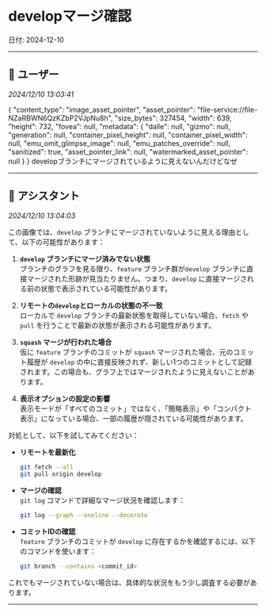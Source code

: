 # developマージ確認

日付: 2024-12-10

---

## 👤 ユーザー
*2024/12/10 13:03:41*

{
  "content_type": "image_asset_pointer",
  "asset_pointer": "file-service://file-NZaRBWN6QzKZbP2VJpNu8h",
  "size_bytes": 327454,
  "width": 639,
  "height": 732,
  "fovea": null,
  "metadata": {
    "dalle": null,
    "gizmo": null,
    "generation": null,
    "container_pixel_height": null,
    "container_pixel_width": null,
    "emu_omit_glimpse_image": null,
    "emu_patches_override": null,
    "sanitized": true,
    "asset_pointer_link": null,
    "watermarked_asset_pointer": null
  }
}
developブランチにマージされているように見えないんだけどなぜ

---

## 🤖 アシスタント
*2024/12/10 13:04:03*

この画像では、`develop` ブランチにマージされていないように見える理由として、以下の可能性があります：

1. **`develop` ブランチにマージ済みでない状態**  
   ブランチのグラフを見る限り、`feature` ブランチ群が`develop` ブランチに直接マージされた形跡が見当たりません。つまり、`develop` に直接マージされる前の状態で表示されている可能性があります。

2. **リモートの`develop`とローカルの状態の不一致**  
   ローカルで `develop` ブランチの最新状態を取得していない場合、`fetch` や `pull` を行うことで最新の状態が表示される可能性があります。

3. **`squash` マージが行われた場合**  
   仮に `feature` ブランチのコミットが `squash` マージされた場合、元のコミット履歴が `develop` の中に直接反映されず、新しい1つのコミットとして記録されます。この場合も、グラフ上ではマージされたように見えないことがあります。

4. **表示オプションの設定の影響**  
   表示モードが「すべてのコミット」ではなく、「簡略表示」や「コンパクト表示」になっている場合、一部の履歴が隠されている可能性があります。

対処として、以下を試してみてください：
- **リモートを最新化**  
  ```bash
  git fetch --all
  git pull origin develop
  ```
- **マージの確認**  
  `git log` コマンドで詳細なマージ状況を確認します：
  ```bash
  git log --graph --oneline --decorate
  ```
- **コミットIDの確認**  
  `feature` ブランチのコミットが `develop` に存在するかを確認するには、以下のコマンドを使います：
  ```bash
  git branch --contains <commit_id>
  ```

これでもマージされていない場合は、具体的な状況をもう少し調査する必要があります。

---
